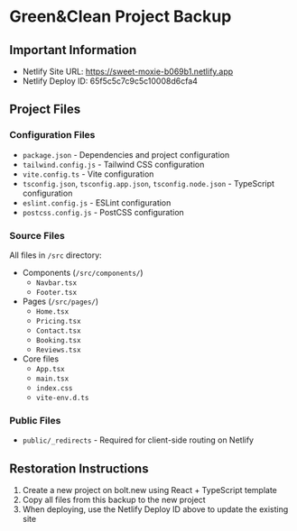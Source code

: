 # Green&Clean Project Backup

## Important Information
- Netlify Site URL: https://sweet-moxie-b069b1.netlify.app
- Netlify Deploy ID: 65f5c5c7c9c5c10008d6cfa4

## Project Files

### Configuration Files
- `package.json` - Dependencies and project configuration
- `tailwind.config.js` - Tailwind CSS configuration
- `vite.config.ts` - Vite configuration
- `tsconfig.json`, `tsconfig.app.json`, `tsconfig.node.json` - TypeScript configuration
- `eslint.config.js` - ESLint configuration
- `postcss.config.js` - PostCSS configuration

### Source Files
All files in `/src` directory:
- Components (`/src/components/`)
  - `Navbar.tsx`
  - `Footer.tsx`
- Pages (`/src/pages/`)
  - `Home.tsx`
  - `Pricing.tsx`
  - `Contact.tsx`
  - `Booking.tsx`
  - `Reviews.tsx`
- Core files
  - `App.tsx`
  - `main.tsx`
  - `index.css`
  - `vite-env.d.ts`

### Public Files
- `public/_redirects` - Required for client-side routing on Netlify

## Restoration Instructions

1. Create a new project on bolt.new using React + TypeScript template
2. Copy all files from this backup to the new project
3. When deploying, use the Netlify Deploy ID above to update the existing site